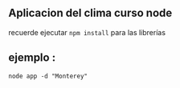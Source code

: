 ## Aplicacion del clima curso node

recuerde ejecutar ```npm install``` para las librerías

## ejemplo : 

```
node app -d "Monterey"
```

